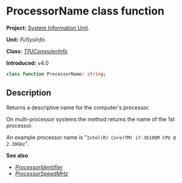 # ProcessorName class function #

**Project:** [System Information Unit](../API.md).

**Unit:** _PJSysInfo_.

**Class:** _[TPJComputerInfo](./TPJComputerInfo.md)_

**Introduced:** v4.0

```pascal
class function ProcessorName: string;
```

## Description ##

Returns a descriptive name for the computer's processor.

On multi-processor systems the method returns the name of the 1st processor.

An example processor name is "`Intel(R) Core(TM) i7-3610QM CPU @ 2.30GHz`".

**See also**

* _[ProcessorIdentifier](./TPJComputerInfo-ProcessorIdentifier.md)_
* _[ProcessorSpeedMHz](./TPJComputerInfo-ProcessorSpeedMHz.md)_ 
